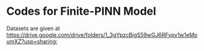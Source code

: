 # Codes for Finite-PINN Model

Datasets are given at https://drive.google.com/drive/folders/1_3gYpzcBigS59wGJ6RFvpv1w1eMoumXZ?usp=sharing;

